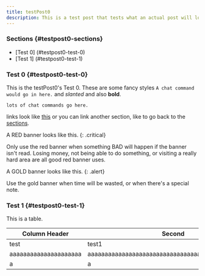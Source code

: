 ```yaml
---
title: testPost0
description: This is a test post that tests what an actual post will look like.
---
```


### Sections {#testpost0-sections}

- [Test 0] (#testpost0-test-0)
- [Test 1] (#testpost0-test-1)

### Test 0 {#testpost0-test-0}

This is the testPost0's Test 0. These are some fancy styles `A chat command would go in here.` and *slanted* and also **bold**.

``lots
of
chat commands
go here.``

links look like [this](https://magicgirls.us) or you can link another section, like to go back to the [sections](#testpost0-sections).

A RED banner looks like this. {: .critical}

Only use the red banner when something BAD will happen if the banner isn't read. Losing money, not being able to do something, or visiting a really hard area are all good red banner uses.

A GOLD banner looks like this. {: .alert}

Use the gold banner when time will be wasted, or when there's a special note.

### Test 1 {#testpost0-test-1}

This is a table.

|Column Header|Second|
|-------------|------|
|test|test1|
|aaaaaaaaaaaaaaaaaaaaa|aaaaaaaaaaaaaaaaaaaaaaaaaaaaaaaaaaaaaaaaaaaaaaaaaa|
|a|a|

